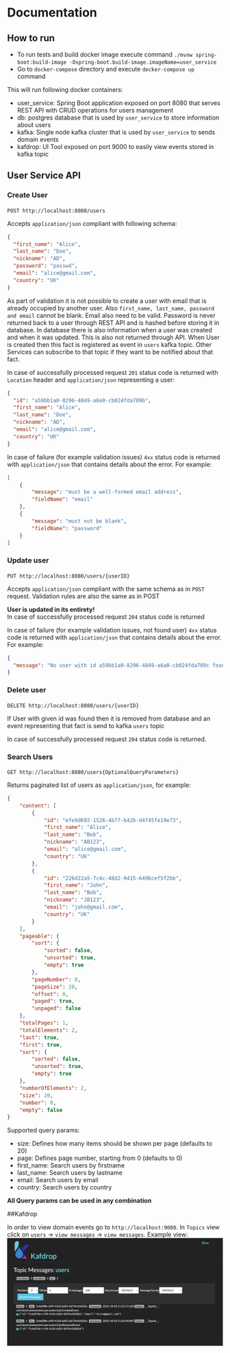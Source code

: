 # Documentation

## How to run

- To run tests and build docker image execute command `./mvnw spring-boot:build-image -Dspring-boot.build-image.imageName=user_service`
- Go to `docker-compose` directory and execute `docker-compose up` command

This will run following docker containers:
- user_service: Spring Boot application exposed on port 8080 that serves REST API with CRUD operations for users management
- db: postgres database that is used by `user_service` to store information about users
- kafka: Single node kafka cluster that is used by `user_service` to sends domain events
- kafdrop: UI Tool exposed on port 9000 to easily view events stored in kafka topic

## User Service API

### Create User

`POST http://localhost:8080/users`

Accepts `application/json` compliant with following schema:

```json
{
  "first_name": "Alice",
  "last_name": "Doe",
  "nickname": "AD",
  "password": "passwd",
  "email": "alice@gmail.com",
  "country": "UK"
}
```
As part of validation it is not possible to create a user with email that is already occupied by another user.
Also `first_name, last_name, password and email` cannot be blank. Email also need to be valid.
Password is never returned back to a user through REST API and is hashed before storing it in database.
In database there is also information when a user was created and when it was updated. This is also not returned through API.
When User is created then this fact is registered as event in `users` kafka topic. Other Services can subscribe to that topic if they want to be notified about that fact.

In case of successfully processed request `201` status code is returned with `Location` header and `application/json` representing a user:

```json
{
  "id": "a59bb1a0-8296-4849-a6a0-cb024fda709b",
  "first_name": "Alice",
  "last_name": "Doe",
  "nickname": "AD",
  "email": "alice@gmail.com",
  "country": "UK"
}
```
In case of failure (for example validation issues) `4xx` status code is returned with `application/json` that contains details about the error. For example:

```json
[
    {
        "message": "must be a well-formed email address",
        "fieldName": "email"
    },
    {
        "message": "must not be blank",
        "fieldName": "password"
    }
]
```

### Update user

`PUT http://localhost:8080/users/{userID}`

Accepts `application/json` compliant with the same schema as in `POST` request.
Validation rules are also the same as in POST

**User is updated in its entirety!**  
In case of successfully processed request `204` status code is returned

In case of failure (for example validation issues, not found user) `4xx` status code is returned with `application/json` that contains details about the error. For example:

```json
{
  "message": "No user with id a59bb1a0-8296-4849-a6a0-cb024fda709c found"
}
```

### Delete user

`DELETE http://localhost:8080/users/{userID}`

If User with given id was found then it is removed from database and an event representing that fact is send to kafka `users` topic

In case of successfully processed request `204` status code is returned.

### Search Users

`GET http://localhost:8080/users{OptionalQueryParameters}`

Returns paginated list of users as `application/json`,  for example:

```json
{
    "content": [
        {
            "id": "efe9d692-1526-4b77-b42b-d4f45fe19e73",
            "first_name": "Alice",
            "last_name": "Bob",
            "nickname": "AB123",
            "email": "alice@gmail.com",
            "country": "UK"
        },
        {
            "id": "226d22a5-7c4c-48d2-9415-6496cef5f2bb",
            "first_name": "John",
            "last_name": "Bob",
            "nickname": "JB123",
            "email": "john@gmail.com",
            "country": "UK"
        }
    ],
    "pageable": {
        "sort": {
            "sorted": false,
            "unsorted": true,
            "empty": true
        },
        "pageNumber": 0,
        "pageSize": 20,
        "offset": 0,
        "paged": true,
        "unpaged": false
    },
    "totalPages": 1,
    "totalElements": 2,
    "last": true,
    "first": true,
    "sort": {
        "sorted": false,
        "unsorted": true,
        "empty": true
    },
    "numberOfElements": 2,
    "size": 20,
    "number": 0,
    "empty": false
}
```

Supported query params:
- size: Defines how many items should be shown per page (defaults to 20)
- page: Defines page number, starting from 0 (defaults to 0)
- first_name: Search users by firstname
- last_name: Search users by lastname
- email: Search users by email
- country: Search users by country

**All Query params can be used in any combination**

##Kafdrop

In order to view domain events go to `http://localhost:9000`.
In `Topics` view click on `users` -> `view messages` -> `view messages`. 
Example view:
![Alt text](kafdrop.png?raw=true "Kafdrop")